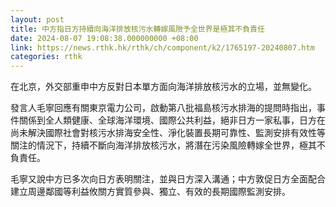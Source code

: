 ```yaml
---
layout: post
title: 中方指日方持續向海洋排放核污水轉嫁風險予全世界是極其不負責任
date: 2024-08-07 19:08:38.000000000 +08:00
link: https://news.rthk.hk/rthk/ch/component/k2/1765197-20240807.htm
categories: rthk
---
```


在北京，外交部重申中方反對日本單方面向海洋排放核污水的立場，並無變化。

發言人毛寧回應有關東京電力公司，啟動第八批福島核污水排海的提問時指出，事件關係到全人類健康、全球海洋環境、國際公共利益，絕非日方一家私事，日方在尚未解決國際社會對核污水排海安全性、淨化裝置長期可靠性、監測安排有效性等關注的情況下，持續不斷向海洋排放核污水，將潛在污染風險轉嫁全世界，極其不負責任。

毛寧又說中方已多次向日方表明關注，並與日方深入溝通；中方敦促日方全面配合建立周邊鄰國等利益攸關方實質參與、獨立、有效的長期國際監測安排。
